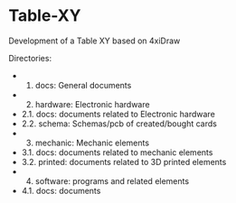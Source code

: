 # Table-XY
Development of a Table XY based on 4xiDraw

Directories:
- 1. docs: General documents
- 2. hardware: Electronic hardware
- 2.1. docs: documents related to Electronic hardware
- 2.2. schema: Schemas/pcb of created/bought cards
- 3. mechanic: Mechanic elements
- 3.1. docs: documents related to mechanic elements
- 3.2. printed: documents related to 3D printed elements
- 4. software: programs and related elements
- 4.1. docs: documents

